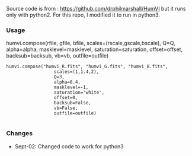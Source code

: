 Source code is from : https://github.com/drphilmarshall/HumVI but it runs only with python2. For this repo, I modified it to run in python3.

### Usage 

humvi.compose(rfile, gfile, bfile, scales=(rscale,gscale,bscale), Q=Q, alpha=alpha, masklevel=masklevel, saturation=saturation, offset=offset, backsub=backsub, vb=vb, outfile=outfile)

```
humvi.compose("humvi_R.fits", "humvi_G.fits", "humvi_B.fits", 
                  scales=(1,1.4,2), 
                  Q=3, 
                  alpha=0.4, 
                  masklevel=-1, 
                  saturation='white', 
                  offset=0, 
                  backsub=False, 
                  vb=False, 
                  outfile=outfile)
                  
```                  

### Changes
* Sept-02: Changed code to work for python3
